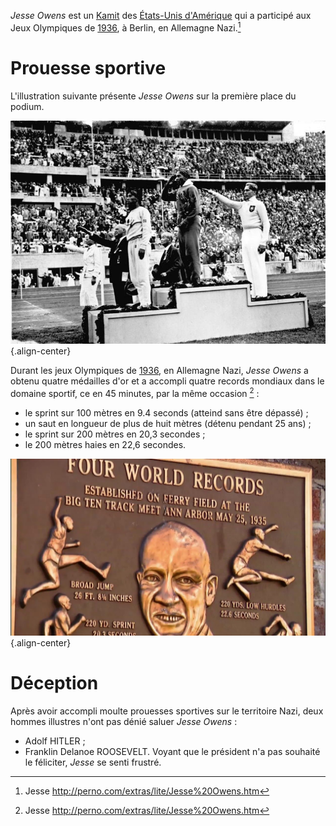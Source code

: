 <!-- TITLE: Jesse Owens -->
<!-- SUBTITLE: Présentation de l'athlète Jesse Owens -->

*Jesse Owens* est un [Kamit](/peuple/monde/kamit) des [États-Unis d'Amérique]() qui a participé aux Jeux Olympiques de [1936](), à Berlin, en Allemagne Nazi.[^1]

# Prouesse sportive
L'illustration suivante présente *Jesse Owens* sur la première place du podium.

![Bundesarchiv Bild 183 G 00630 Sommerolympiade Siegerehrung Weitsprung](/uploads/personnalite/bundesarchiv-bild-183-g-00630-sommerolympiade-siegerehrung-weitsprung.jpg "Jesse Owens, médaille d'or du saut en longueur"){.align-center}

Durant les jeux Olympiques de [1936](), en Allemagne Nazi, *Jesse Owens* a obtenu quatre médailles d'or et a accompli quatre records mondiaux dans le domaine sportif, ce en 45 minutes, par la même occasion [^1] :
* le sprint sur 100 mètres en 9.4 seconds (atteind sans être dépassé) ;
* un saut en longueur de plus de huit mètres (détenu pendant 25 ans) ;
* le sprint sur 200 mètres en 20,3 secondes ;
* le 200 mètres haies en 22,6 secondes.

![Maxresdefault](/uploads/personnalite/maxresdefault.jpg "Les records du monde de Jesse Owens."){.align-center}

# Déception
Après avoir accompli moulte prouesses sportives sur le territoire Nazi, deux hommes illustres n'ont pas dénié saluer *Jesse Owens* :
* Adolf HITLER ;
* Franklin Delanoe ROOSEVELT.
Voyant que le président n'a pas souhaité le féliciter, *Jesse* se senti frustré.


[^1]: Jesse http://perno.com/extras/lite/Jesse%20Owens.htm